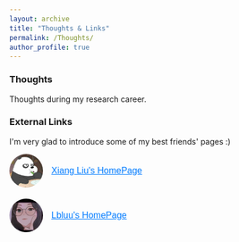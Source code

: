 ```yaml
---
layout: archive
title: "Thoughts & Links"
permalink: /Thoughts/
author_profile: true
---
```



### Thoughts

Thoughts during my research career.


### External Links

I'm very glad to introduce some of my best friends' pages :)


<div style="display: flex; align-items: center; margin-bottom: 20px;">
    <img src="../images/barebear.jpg" alt="Xiang Liu" style="width: 60px; height: 60px; border-radius: 50%; margin-right: 15px;">
    <a href="https://lx-1234.github.io/" target="_blank" style="text-decoration: underline; color: #007bff; font-size: 16px; font-family: Arial, Helvetica, sans-serif;">Xiang Liu's HomePage</a>
</div>

<div style="display: flex; align-items: center; margin-bottom: 20px;">
    <img src="../images/lblue.jpg" alt="Lbluu" style="width: 60px; height: 60px; border-radius: 50%; margin-right: 15px;">
    <a href="https://lbluu.github.io/" target="_blank" style="text-decoration: underline; color: #007bff; font-size: 16px; font-family: Arial, Helvetica, sans-serif;">Lbluu's HomePage</a>
</div>




